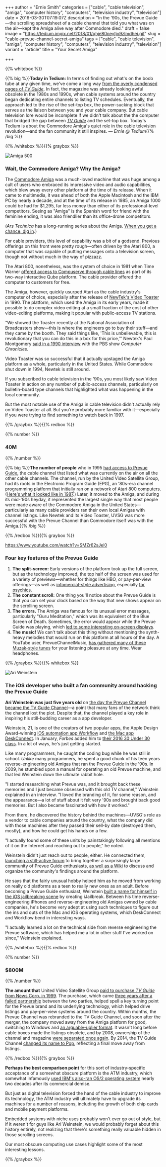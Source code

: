 +++
author = "Ernie Smith"
categories = ["cable", "cable television", "amiga", "computer history", "computers", "television industry", "television"]
date = 2016-03-30T07:19:07Z
description = "In the '90s, the Prevue Guide—the scrolling spreadsheet of a cable channel that told you what was on the air—kept the Amiga alive way after Commodore died."
draft = false
image = "https://tedium.imgix.net/2018/01/qhje80neytjv9zlmdhei.gif"
slug = "cable-prevue-channel-secret-amiga"
tags = ["cable", "cable television", "amiga", "computer history", "computers", "television industry", "television"]
variant = "article"
title = "Your Secret Amiga"

+++

{{% whitebox %}}

{{% big %}}**Today in Tedium:** In terms of finding out what's on the boob tube at any given time, we've come a long way [from the overly condensed pages of *TV Guide*](http://tedium.co/2015/12/15/newspaper-trimmed-for-space/#thestoryofthetvguidethemagazinethatcouldnthandle57channelsverywell). In fact, the magazine was already looking awful obsolete in the 1980s and 1990s, when cable systems around the country began dedicating entire channels to listing TV schedules. Eventually, the approach led to the rise of the set-top box, the power-sucking block that serves as the liaison between you and your cable company. But cable television lore would be incomplete if we didn't talk about the the computer that bridged the gap between [*TV Guide*](http://amzn.to/1RGQnk9) and the set-top box. Today's Tedium is about the Commodore Amiga's quiet role in the cable television revolution—and the fan community it still inspires. *— Ernie @ Tedium*{{% /big %}}

{{% /whitebox %}}{{% graybox %}}

![Amiga 500](https://tedium.imgix.net/2018/01/pkuybugdu64spjxavsut.jpg)

### Wait, the Commodore Amiga? Why the Amiga? 

The [Commodore Amiga](http://amzn.to/1MNMYf5) was a much-loved machine that was huge among a cult of users who embraced its impressive video and audio capabilities, which blew away every other platform at the time of its release. When it came to multimedia, it was ahead of both the Apple Macintosh and the IBM PC by nearly a decade, and at the time of its release in 1985, an Amiga 1000 could be had for $1,295, far less money than either of its professional-level competitors. Seeing as "Amiga" is the Spanish word for friend with the feminine ending, it was also friendlier than its office-drone competitors.

(*Ars Technica* has a long-running series about the Amiga. [When you get a chance, dig in](http://arstechnica.com/series/history-of-the-amiga/).)

For cable providers, this level of capability was a bit of a godsend. Previous offerings on this front were pretty rough—often driven by the Atari 800, a computer that was capable of putting messages onto a television screen, though not without much in the way of pizzazz. 

The Atari 800, nonetheless, was the system of choice in 1981 when Time Warner [offered access to Compuserve through cable lines](http://www.nytimes.com/1981/01/07/business/company-news-cable-system-gets-2-way-services.html) as part of its two-way interactive Qube platform. The cable provider offered the computer to customers for free.

The Amiga, however, quickly usurped Atari as the cable industry's computer of choice, especially after the release of [NewTek's Video Toaster](https://medium.com/people-gadgets/the-gadget-we-miss-the-video-toaster-93509e978549#.wot22bpub) in 1990. The platform, which used the Amiga in its early years, made it possible to do complex video editing at a small fraction of the cost of other video-editing platforms, making it popular with public-access TV stations.

"We showed the Toaster recently at the National Association of Broadcasters show—this is where the engineers go to buy their stuff—and they came by the booth. They said things like, 'This is unbelievable, this is revolutionary that you can do this in a box for this price,'" Newtek's Paul Montgomery [said in a 1990 interview](https://www.youtube.com/watch?v=zyGCYoZ5Nlk) with the PBS show *Computer Chronicles*.

Video Toaster was so successful that it actually upstaged the Amiga platform as a whole, particularly in the United States. While Commodore shut down in 1994, Newtek is still around.

If you subscribed to cable television in the '90s, you most likely saw Video Toaster in action on any number of public-access channels, particularly on bulletin-board type channels that highlighted what was happening in the local community.

But the most notable use of the Amiga in cable television didn't actually rely on Video Toaster at all. But you're probably more familiar with it—especially if you were trying to find something to watch back in 1997.

{{% /graybox %}}{{% redbox %}}

{{% number %}}
### 40M
{{% /number %}}

{{% big %}}**The number of people** who in 1995 [had access to Prevue Guide](http://www.nytimes.com/1995/06/23/business/company-news-tele-communications-plans-stock-deal-for-company.html), the cable channel that listed what was currently on the air on all the other cable channels. The channel, run by the United Video Satellite Group, had its roots in the Electronic Program Guide (EPG), an '80s-era channel programming platform that initially ran on a network of Atari 800 computers. ([Here's what it looked like in 1987](https://www.youtube.com/watch?v=ciJCEvE_O00).) Later, it moved to the Amiga, and during its mid-'90s heyday, it represented the largest single way that most people were made aware of the Commodore Amiga in the United States—particularly as many cable providers ran their own local Amigas with channel listings. Like Newtek and its Video Toaster, UVSG was more successful with the Prevue Channel than Commodore itself was with the Amiga.{{% /big %}}

{{% /redbox %}}{{% graybox %}}

https://www.youtube.com/watch?v=SMZr62sJel0

### Four key features of the Prevue Guide

1. **The split-screen:** Early versions of the platform took up the full screen, but as the technology improved, the top half of the screen was used for a variety of previews—whether for things like HBO, or pay-per-view offerings—as well as [infomercial-style advertising](https://www.youtube.com/watch?v=SMZr62sJel0), especially [for psychics](https://www.youtube.com/watch?v=SMZr62sJel0).
2. **The constant scroll:** One thing you'll notice about the Prevue Guide is that you can set your clock based on the way that new shows appear on the scrolling screen.
2. **The errors.** The Amiga was famous for its unusual error messages, particularly "Guru Meditation," which was its equivalent of the Blue Screen of Death. Sometimes, the error would appear while the Prevue Guide was playing, which [led to some interesting on-screen displays](https://www.youtube.com/watch?v=jC6MKcmETWE).
2. **The music!** We can't talk about this thing without mentioning the synth-heavy melodies that would run on this platform at all hours of the day. A YouTube user, PrevueChannelMusic, [has gathered many of these Muzak-style tunes](https://www.youtube.com/user/PrevueChannelMusic) for your listening pleasure at any time. Wear headphones.

{{% /graybox %}}{{% whitebox %}}

![Ari Weinstein](https://tedium.imgix.net/2018/01/qzpbavahswzgmb2coizz.jpg)

### The iOS developer who built a fan community around hacking the Prevue Guide

**Ari Weinstein was just five years old** on [the day the Prevue Channel became the TV Guide Channel](https://www.youtube.com/watch?v=rLApAmSQQ5U)—a point that many fans of the network think the channel lost the plot. Despite that, the channel played a key role in inspiring his still-budding career as a app developer.

Weinstein, 21, is one of the creators of two popular apps, the Apple Design Award-winning [iOS automation app Workflow](https://workflow.is/) and [the Mac app DeskConnect](http://deskconnect.com/). In January, *Forbes* added him to [their 2016 30 Under 30 class](http://www.forbes.com/pictures/mfg45jmeh/ari-weinstein-21/). In a lot of ways, he's just getting started.

Like many programmers, he caught the coding bug while he was still in school. *Unlike* many programmers, he spent a good chunk of his teen years reverse-engineering old Amigas that ran the Prevue Guide in the '90s. In 2009, he stumbled upon a manual for operating an old Prevue machine, and that led Weinstein down the ultimate rabbit hole.

"I started researching what Prevue was, and it brought back these memories and I just became obsessed with this old TV channel," Weinstein explained in an interview. "I loved the branding of it, for some reason, and the appearance—a lot of stuff about it felt very '90s and brought back good memories. But I also became fascinated with how it worked."

From there, he discovered the history behind the machines—UVSG's role as a vendor to cable companies around the country, what the company did with those machines after they passed their sell-by date (destroyed them, mostly), and how he could get his hands on a few.

"I actually found some of these units by painstakingly following all mentions of it on the Internet and reaching out to people," he noted.

Weinstein didn't just reach out to people, either. He connected them, [launching a still-active forum](http://ariweinstein.com/prevue/) to bring together a surprisingly large community of Prevue Guide enthusiasts, [as well as a Wiki](http://prevueguide.com/wiki/Main_Page) to discuss and organize the community's findings around the platform.

He says that the fairly unusual hobby helped him as he moved from working on really old platforms as a teen to really new ones as an adult. Before becoming a Prevue Guide enthusiast, Weinstein [built a name for himself in the iOS jailbreaking scene](http://www.wsj.com/articles/SB124692204445002607) by creating iJailbreak. Between his time reverse-engineering iPhones and reverse-engineering old Amigas owned by cable companies, he's become very adept at using such techniques to figure out the ins and outs of the Mac and iOS operating systems, which DeskConnect and Workflow bend in interesting ways.

"I actually learned a lot on the technical side from reverse engineering the Prevue software, which has helped me a lot in other stuff I've worked on since,"  Weinstein explained.

{{% /whitebox %}}{{% redbox %}}

{{% number %}}
### $800M
{{% /number %}}

**The amount that** United Video Satellite Group [paid to purchase *TV Guide* from News Corp. in 1999](http://www.nydailynews.com/archives/money/tv-guide-united-video-form-new-company-article-1.835344). The purchase, which came [three years after a failed partnership](http://www.nytimes.com/1996/08/28/business/attempt-to-create-an-electronic-television-guide-fails.html) between the two parties, helped spell a key turning point for the Prevue brand and its underlying technology, which helped drive listings and pay-per-view systems around the country. Within months, the Prevue Channel was rebranded to the TV Guide Channel, and soon after the merger, the company moved away from the Amiga platform for good, switching to Windows and [an arguably-uglier format](https://www.youtube.com/watch?v=93ejcUshDJ4). It wasn't long before cable boxes made the listings obsolete, and by 2008, ownership of the channel and magazine [were separated once again](http://adage.com/article/media/tv-guide-sold-a-buck/131756/). By 2014, the TV Guide Channel [changed its name to Pop](http://variety.com/2014/tv/news/cables-tvgn-to-relaunch-in-early-2015-as-pop-1201308419/), reflecting a final move away from listings.

{{% /redbox %}}{{% graybox %}}

**Perhaps the best comparison point** for this sort of industry-specific acceptance of a somewhat obscure platform is the ATM industry, which somewhat infamously [used IBM's also-ran OS/2 operating system](http://techland.time.com/2012/04/02/25-years-of-ibms-os2-the-birth-death-and-afterlife-of-a-legendary-operating-system/) nearly two decades after its commercial demise.

But just as digital television forced the hand of the cable industry to improve its technology, the ATM industry will ultimately have to upgrade its machines for a number of reasons, including the growth of both chip cards and mobile payment platforms.

Embedded systems with niche uses probably won't ever go out of style, but if it weren't for guys like Ari Weinstein, we would probably forget about this history entirely, not realizing that there's something really valuable hidden in those scrolling screens.

Our most obscure computing use cases highlight some of the most interesting lessons.

{{% /graybox %}}